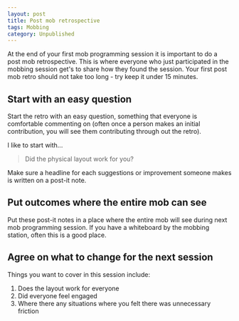 ```yaml
---
layout: post
title: Post mob retrospective
tags: Mobbing
category: Unpublished
---
```


At the end of your first mob programming session it is important to do a post mob retrospective. This is where everyone who just participated in the mobbing session get's to share how they found the session. Your first post mob retro should not take too long - try keep it under 15 minutes.

## Start with an easy question

Start the retro with an easy question, something that everyone is comfortable commenting on (often once a person makes an initial contribution, you will see them contributing through out the retro).

I like to start with...

> Did the physical layout work for you?

Make sure a headline for each suggestions or improvement someone makes is written on a post-it note.

## Put outcomes where the entire mob can see

Put these post-it notes in a place where the entire mob will see during next mob programming session. If you have a whiteboard by the mobbing station, often this is a good place.



## Agree on what to change for the next session




Things you want to cover in this session include:

1. Does the layout work for everyone
2. Did everyone feel engaged
3. Where there any situations where you felt there was unnecessary friction
